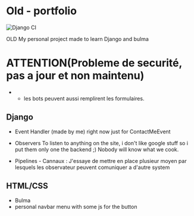 # Old - portfolio
![Django CI](https://github.com/josiaskas/portfolio/workflows/Django%20CI/badge.svg)

OLD
My personal project made to  learn Django and bulma

# ATTENTION(Probleme de securité, pas a jour et non maintenu)
- * les bots peuvent aussi remplirent les formulaires.
    

## Django

- Event Handler (made by me) 
right now just for ContactMeEvent
- Observers
To listen to anything on the site, i don't like google stuff so i put them only one the backend ;) 
Nobody will know what we cook.

- Pipelines - Cannaux : 
J'essaye de mettre en place plusieur moyen par lesquels les observateur peuvent comuniquer a d'autre system

## HTML/CSS

* Bulma  
* personal navbar menu with some js for the button

